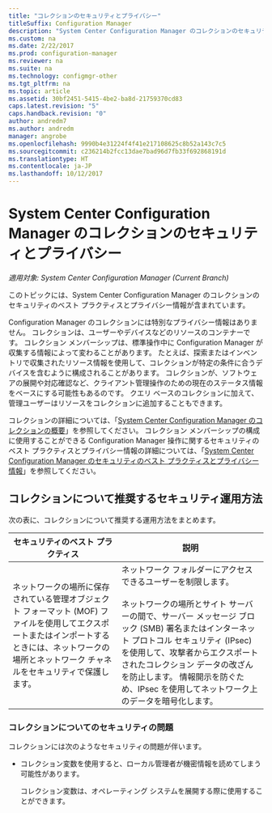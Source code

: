 ```yaml
---
title: "コレクションのセキュリティとプライバシー"
titleSuffix: Configuration Manager
description: "System Center Configuration Manager のコレクションのセキュリティとプライバシーのベスト プラクティスを確認します。"
ms.custom: na
ms.date: 2/22/2017
ms.prod: configuration-manager
ms.reviewer: na
ms.suite: na
ms.technology: configmgr-other
ms.tgt_pltfrm: na
ms.topic: article
ms.assetid: 30bf2451-5415-4be2-ba8d-21759370cd83
caps.latest.revision: "5"
caps.handback.revision: "0"
author: andredm7
ms.author: andredm
manager: angrobe
ms.openlocfilehash: 9990b4e31224f4f41e217108625c8b52a143c7c5
ms.sourcegitcommit: c236214b2fcc13dae7bad96d7fb33f692868191d
ms.translationtype: HT
ms.contentlocale: ja-JP
ms.lasthandoff: 10/12/2017
---
```

# <a name="security-and-privacy-for-collections-in-system-center-configuration-manager"></a>System Center Configuration Manager のコレクションのセキュリティとプライバシー

*適用対象: System Center Configuration Manager (Current Branch)*

このトピックには、System Center Configuration Manager のコレクションのセキュリティのベスト プラクティスとプライバシー情報が含まれています。  

 Configuration Manager のコレクションには特別なプライバシー情報はありません。 コレクションは、ユーザーやデバイスなどのリソースのコンテナーです。 コレクション メンバーシップは、標準操作中に Configuration Manager が収集する情報によって変わることがあります。 たとえば、探索またはインベントリで収集されたリソース情報を使用して、コレクションが特定の条件に合うデバイスを含むように構成されることがあります。 コレクションが、ソフトウェアの展開や対応確認など、クライアント管理操作のための現在のステータス情報をベースにする可能性もあるのです。 クエリ ベースのコレクションに加えて、管理ユーザーはリソースをコレクションに追加することもできます。  

 コレクションの詳細については、「[System Center Configuration Manager のコレクションの概要](../../../../core/clients/manage/collections/introduction-to-collections.md)」を参照してください。 コレクション メンバーシップの構成に使用することができる Configuration Manager 操作に関するセキュリティのベスト プラクティスとプライバシー情報の詳細については、「[System Center Configuration Manager のセキュリティのベスト プラクティスとプライバシー情報](../../../../core/plan-design/security/security-best-practices-and-privacy-information.md)」を参照してください。  

## <a name="security-best-practices-for-collections"></a>コレクションについて推奨するセキュリティ運用方法  
 次の表に、コレクションについて推奨する運用方法をまとめます。  

|セキュリティのベスト プラクティス|説明|  
|----------------------------|----------------------|  
|ネットワークの場所に保存されている管理オブジェクト フォーマット (MOF) ファイルを使用してエクスポートまたはインポートするときには、ネットワークの場所とネットワーク チャネルをセキュリティで保護します。|ネットワーク フォルダーにアクセスできるユーザーを制限します。<br /><br /> ネットワークの場所とサイト サーバーの間で、サーバー メッセージ ブロック (SMB) 署名またはインターネット プロトコル セキュリティ (IPsec) を使用して、攻撃者からエクスポートされたコレクション データの改ざんを防止します。 情報開示を防ぐため、IPsec を使用してネットワーク上のデータを暗号化します。|  

### <a name="security-issues-for-collections"></a>コレクションについてのセキュリティの問題  
 コレクションには次のようなセキュリティの問題が伴います。  

-   コレクション変数を使用すると、ローカル管理者が機密情報を読めてしまう可能性があります。  

     コレクション変数は、オペレーティング システムを展開する際に使用することができます。  
